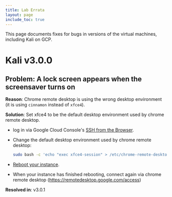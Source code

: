 ```yaml
---
title: Lab Errata
layout: page
include_toc: true
---
```


This page documents fixes for bugs in versions of the virtual machines, including Kali on GCP.

# Kali v3.0.0

## **Problem:** A lock screen appears when the screensaver turns on

**Reason**: Chrome remote desktop is using the wrong desktop environment (it is using `cinnamon` instead of `xfce4`).

**Solution**: Set xfce4 to be the default desktop environment used by chrome remote desktop.

* log in via Google Cloud Console's [SSH from the Browser](https://cloud.google.com/compute/docs/ssh-in-browser).
* Change the default desktop environment used by chrome remote desktop:

  ```bash
  sudo bash -c 'echo "exec xfce4-session" > /etc/chrome-remote-desktop-session'
  ```
* [Reboot your instance](https://cloud.google.com/compute/docs/instances/stop-start-instance#resetting_an_instance).
* When your instance has finished rebooting, connect again via chrome remote desktop
  (<https://remotedesktop.google.com/access>)

**Resolved in**: v3.0.1
